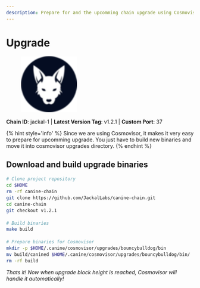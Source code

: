 ```yaml
---
description: Prepare for and the upcomming chain upgrade using Cosmovisor.
---
```


# Upgrade

<figure><img src="https://raw.githubusercontent.com/kj89/cosmos-images/main/logos/jackal.png" width="150" alt=""><figcaption></figcaption></figure>

**Chain ID**: jackal-1 | **Latest Version Tag**: v1.2.1 | **Custom Port**: 37

{% hint style='info' %}
Since we are using Cosmovisor, it makes it very easy to prepare for upcomming upgrade.
You just have to build new binaries and move it into cosmovisor upgrades directory.
{% endhint %}

## Download and build upgrade binaries

```bash
# Clone project repository
cd $HOME
rm -rf canine-chain
git clone https://github.com/JackalLabs/canine-chain.git
cd canine-chain
git checkout v1.2.1

# Build binaries
make build

# Prepare binaries for Cosmovisor
mkdir -p $HOME/.canine/cosmovisor/upgrades/bouncybulldog/bin
mv build/canined $HOME/.canine/cosmovisor/upgrades/bouncybulldog/bin/
rm -rf build
```

*Thats it! Now when upgrade block height is reached, Cosmovisor will handle it automatically!*
